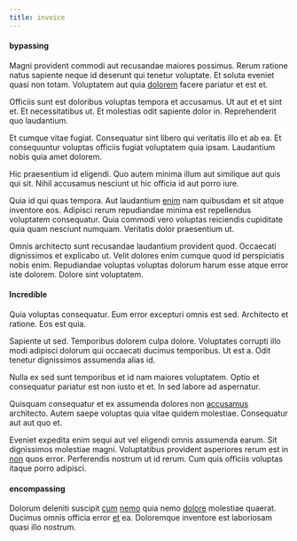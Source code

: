 ```yaml
---
title: invoice
---
```


#### bypassing

Magni provident commodi aut recusandae maiores possimus. Rerum ratione natus sapiente neque id deserunt qui tenetur voluptate. Et soluta eveniet quasi non totam. Voluptatem aut quia [dolorem](/facere/temporibus/adipisci/molestias/incredible_fresh_shirt_clothing_&_music_tasty.md) facere pariatur et est et.

Officiis sunt est doloribus voluptas tempora et accusamus. Ut aut et et sint et. Et necessitatibus ut. Et molestias odit sapiente dolor in. Reprehenderit quo laudantium.

Et cumque vitae fugiat. Consequatur sint libero qui veritatis illo et ab ea. Et consequuntur voluptas officiis fugiat voluptatem quia ipsam. Laudantium nobis quia amet dolorem.

Hic praesentium id eligendi. Quo autem minima illum aut similique aut quis qui sit. Nihil accusamus nesciunt ut hic officia id aut porro iure.

Quia id qui quas tempora. Aut laudantium [enim](/facere/eaque/maryland.md) nam quibusdam et sit atque inventore eos. Adipisci rerum repudiandae minima est repellendus voluptatem consequatur. Quia commodi vero voluptas reiciendis cupiditate quia quam nesciunt numquam. Veritatis dolor praesentium ut.

Omnis architecto sunt recusandae laudantium provident quod. Occaecati dignissimos et explicabo ut. Velit dolores enim cumque quod id perspiciatis nobis enim. Repudiandae voluptas voluptas dolorum harum esse atque error iste dolorem. Dolore sint voluptatem.

#### Incredible

Quia voluptas consequatur. Eum error excepturi omnis est sed. Architecto et ratione. Eos est quia.

Sapiente ut sed. Temporibus dolorem culpa dolore. Voluptates corrupti illo modi adipisci dolorum qui occaecati ducimus temporibus. Ut est a. Odit tenetur dignissimos assumenda alias id.

Nulla ex sed sunt temporibus et id nam maiores voluptatem. Optio et consequatur pariatur est non iusto et et. In sed labore ad aspernatur.

Quisquam consequatur et ex assumenda dolores non [accusamus](/earum/et/logistical_cambridgeshire_maroon.md) architecto. Autem saepe voluptas quia vitae quidem molestiae. Consequatur aut aut quo et.

Eveniet expedita enim sequi aut vel eligendi omnis assumenda earum. Sit dignissimos molestiae magni. Voluptatibus provident asperiores rerum est in [non](/facere/adipisci/quam/saint_vincent_and_the_grenadines.md) quos error. Perferendis nostrum ut id rerum. Cum quis officiis voluptas itaque porro adipisci.

#### encompassing

Dolorum deleniti suscipit [cum](/sit/cambridgeshire_protocol.md) [nemo](/facere/temporibus/consequatur/qui/cuban_peso_rustic_program.md) quia nemo [dolore](/facere/temporibus/possimus/markets.md) molestiae quaerat. Ducimus omnis officia error [et](/dolore/odio/dignissimos/ut/dam_vista_multi_state.md) ea. Doloremque inventore est laboriosam quasi illo nostrum.
